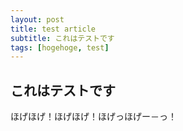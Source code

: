 ```yaml
---
layout: post
title: test article
subtitle: これはテストです
tags: [hogehoge, test]
---
```


## これはテストです

ほげほげ！ほげほげ！ほげっほげー－っ！
